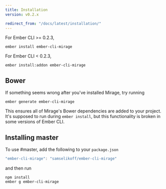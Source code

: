 ```yaml
---
title: Installation
version: v0.2.x

redirect_from: "/docs/latest/installation/"
---
```


For Ember CLI >= 0.2.3,

```
ember install ember-cli-mirage
```

For Ember CLI < 0.2.3,

```
ember install:addon ember-cli-mirage
```

## Bower

If something seems wrong after you've installed Mirage, try running

```
ember generate ember-cli-mirage
```

This ensures all of Mirage's Bower dependencies are added to your project. It's supposed to run during `ember install`, but this functionality is broken in some versions of Ember CLI.

## Installing master

To use #master, add the following to your `package.json`

```js
"ember-cli-mirage": "samselikoff/ember-cli-mirage"
```

and then run
```
npm install
ember g ember-cli-mirage
```
